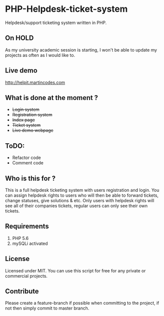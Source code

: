 # PHP-Helpdesk-ticket-system
Helpdesk/support ticketing system written in PHP.
## On HOLD
As my university academic session is starting, I won't be able to update my projects as often as I would like to.
## Live demo
http://helpit.martincodes.com
## What is done at the moment ?
  * ~~Login system~~
  * ~~Registration system~~
  * ~~Index page~~
  * ~~Ticket system~~
  * ~~Live demo webpage~~

  ## ToDO: 
  * Refactor code
  * Comment code
  
## Who is this for ?
This is a full helpdesk ticketing system with users registration and login. You can assign helpdesk rights to users who will then be able to 
forward tickets, change statuses, give solutions & etc. Only users with helpdesk rights will see all of their companies tickets, regular users can only 
see their own tickets.
## Requirements
1. PHP 5.6
2. mySQLi activated

## License
Licensed under MIT. You can use this script for free for any private or commercial projects.
## Contribute
Please create a feature-branch if possible when committing to the project, if not then simply commit to master branch.
